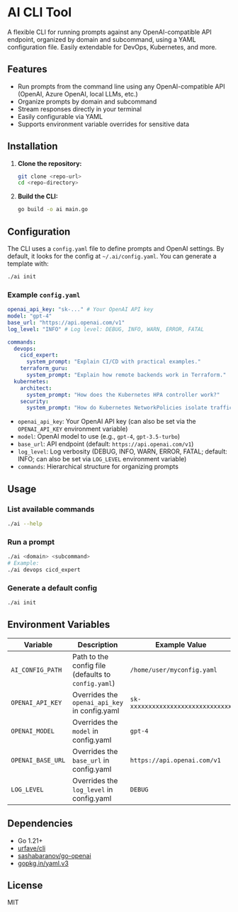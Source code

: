 # AI CLI Tool

A flexible CLI for running prompts against any OpenAI-compatible API endpoint, organized by domain and subcommand, using a YAML configuration file. Easily extendable for DevOps, Kubernetes, and more.

## Features
- Run prompts from the command line using any OpenAI-compatible API (OpenAI, Azure OpenAI, local LLMs, etc.)
- Organize prompts by domain and subcommand
- Stream responses directly in your terminal
- Easily configurable via YAML
- Supports environment variable overrides for sensitive data

## Installation

1. **Clone the repository:**
   ```sh
   git clone <repo-url>
   cd <repo-directory>
   ```
2. **Build the CLI:**
   ```sh
   go build -o ai main.go
   ```

## Configuration


The CLI uses a `config.yaml` file to define prompts and OpenAI settings. By default, it looks for the config at `~/.ai/config.yaml`. You can generate a template with:

```sh
./ai init
```

### Example `config.yaml`
```yaml
openai_api_key: "sk-..." # Your OpenAI API key
model: "gpt-4"
base_url: "https://api.openai.com/v1"
log_level: "INFO" # Log level: DEBUG, INFO, WARN, ERROR, FATAL

commands:
  devops:
    cicd_expert:
      system_prompt: "Explain CI/CD with practical examples."
    terraform_guru:
      system_prompt: "Explain how remote backends work in Terraform."
  kubernetes:
    architect:
      system_prompt: "How does the Kubernetes HPA controller work?"
    security:
      system_prompt: "How do Kubernetes NetworkPolicies isolate traffic?"
```

- `openai_api_key`: Your OpenAI API key (can also be set via the `OPENAI_API_KEY` environment variable)
- `model`: OpenAI model to use (e.g., `gpt-4`, `gpt-3.5-turbo`)
- `base_url`: API endpoint (default: `https://api.openai.com/v1`)
- `log_level`: Log verbosity (DEBUG, INFO, WARN, ERROR, FATAL; default: INFO; can also be set via `LOG_LEVEL` environment variable)
- `commands`: Hierarchical structure for organizing prompts

## Usage

### List available commands
```sh
./ai --help
```

### Run a prompt
```sh
./ai <domain> <subcommand>
# Example:
./ai devops cicd_expert
```

### Generate a default config
```sh
./ai init
```

## Environment Variables

| Variable           | Description                                         | Example Value                        |
|--------------------|-----------------------------------------------------|--------------------------------------|
| `AI_CONFIG_PATH`   | Path to the config file (defaults to `config.yaml`) | `/home/user/myconfig.yaml`           |
| `OPENAI_API_KEY`   | Overrides the `openai_api_key` in config.yaml       | `sk-xxxxxxxxxxxxxxxxxxxxxxxxxxxx`    |
| `OPENAI_MODEL`     | Overrides the `model` in config.yaml                | `gpt-4`                              |
| `OPENAI_BASE_URL`  | Overrides the `base_url` in config.yaml             | `https://api.openai.com/v1`          |
| `LOG_LEVEL`        | Overrides the `log_level` in config.yaml                | `DEBUG`                               |

## Dependencies
- Go 1.21+
- [urfave/cli](https://github.com/urfave/cli)
- [sashabaranov/go-openai](https://github.com/sashabaranov/go-openai)
- [gopkg.in/yaml.v3](https://pkg.go.dev/gopkg.in/yaml.v3)

## License
MIT 